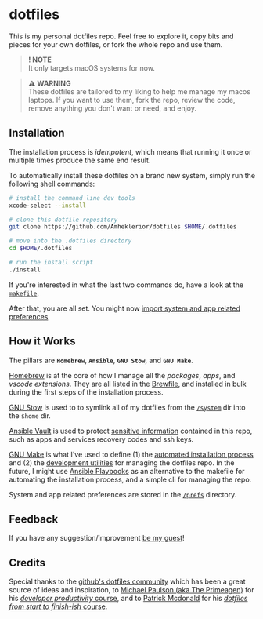# dotfiles

This is my personal dotfiles repo. Feel free to explore it, copy bits and pieces for your own dotfiles, or fork the whole repo and use them.

> **! NOTE**\
> It only targets macOS systems for now.

> **⚠ WARNING**\
> These dotfiles are tailored to my liking to help me manage my macos laptops. If you want to use them, fork the repo, review the code, remove anything you don't want or need, and enjoy.

## Installation

The installation process is _idempotent_, which means that running it once or multiple times produce the same end result.

To automatically install these dotfiles on a brand new system, simply run the following shell commands:

```sh
# install the command line dev tools
xcode-select --install 

# clone this dotfile repository
git clone https://github.com/Amheklerior/dotfiles $HOME/.dotfiles

# move into the .dotfiles directory
cd $HOME/.dotfiles

# run the install script
./install
```

If you're interested in what the last two commands do, have a look at the [`makefile`](/makefile).

After that, you are all set. You might now [import system and app related preferences](/docs/prefs/prefs.md)

## How it Works

The pillars are **`Homebrew`**, **`Ansible`**, **`GNU Stow`**, and **`GNU Make`**.

[Homebrew](https://brew.sh/) is at the core of how I manage all the _packages_, _apps_, and _vscode extensions_. They are all listed in the [Brewfile](/install/bundles/Brewfile), and installed in bulk during the first steps of the installation process.

[GNU Stow](https://www.gnu.org/software/stow/) is used to to symlink all of my dotfiles from the [`/system`](/system/) dir into the `$home` dir.

[Ansible Vault](https://docs.ansible.com/ansible/latest/vault_guide/index.html) is used to protect [sensitive information](/docs/sensitive-data.md) contained in this repo, such as apps and services recovery codes and ssh keys.

[GNU Make](https://www.gnu.org/software/make/manual/make.html) is what I've used to define (1) the [automated installation process](/makefile) and (2) the [development utilities](/dev.mk) for managing the dotfiles repo. In the future, I might use [Ansible Playbooks](https://docs.ansible.com/ansible/latest/playbook_guide/playbooks_intro.html) as an alternative to the makefile for automating the installation process, and a simple cli for managing the repo.

System and app related preferences are stored in the [`/prefs`](/prefs/) directory.

## Feedback

If you have any suggestion/improvement [be my guest](https://github.com/Amheklerior/dotfiles/issues)!

## Credits

Special thanks to the [github's dotfiles community](https://dotfiles.github.io/) which has been a great source of ideas and inspiration, to [Michael Paulson (aka The Primeagen)](https://www.youtube.com/c/ThePrimeagen) for his [_developer productivity_ course](https://frontendmasters.com/courses/developer-productivity/), and to [Patrick Mcdonald](https://twitter.com/eieioxyz) for his [_dotfiles from start to finish-ish_ course](https://www.udemy.com/course/dotfiles-from-start-to-finish-ish/).
